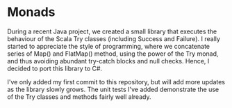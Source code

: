 # Monads
During a recent Java project, we created a small library that executes the behaviour of the Scala Try classes (including Success and Failure). I really started to appreciate the style of programming, where we concatenate series of Map() and FlatMap() method, using the power of the Try monad, and thus avoiding abundant try-catch blocks and null checks.
Hence, I decided to port this library to C#. 

I've only added my first commit to this repository, but will add more updates as the library slowly grows. The unit tests I've added demonstrate the use of the Try classes and methods fairly well already.

